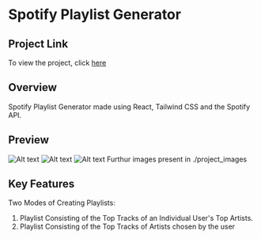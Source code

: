 # Spotify Playlist Generator

## Project Link

To view the project, click [here](https://sudeev-spotify-playlist-generator.vercel.app/)

## Overview

Spotify Playlist Generator made using React, Tailwind CSS and the Spotify API.

## Preview

![Alt text](./project_images/image1.png)
![Alt text](./project_images/image2.png)
![Alt text](./project_images/image3.png)
Furthur images present in ./project_images

## Key Features

Two Modes of Creating Playlists:

1. Playlist Consisting of the Top Tracks of an Individual User's Top Artists.
1. Playlist Consisting of the Top Tracks of Artists chosen by the user
